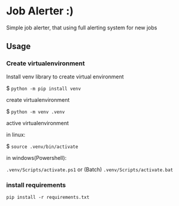 # Job Alerter :)

Simple job alerter, that using full alerting system for new jobs

## Usage

### Create virtualenvironment

Install venv library to create virtual environment

$ ``` python -m pip install venv ```

create virtualenvironment

$ ``` python -m venv .venv ```

active virtualenvironment

in linux:

$ ``` source .venv/bin/activate ```

in windows(Powershell):

``` .venv/Scripts/activate.ps1 ``` or (Batch) ``` .venv/Scripts/activate.bat ```

### install requirements

``` pip install -r requirements.txt ```
